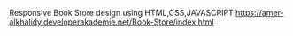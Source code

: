Responsive Book Store design using HTML,CSS,JAVASCRIPT
https://amer-alkhalidy.developerakademie.net/Book-Store/index.html 
